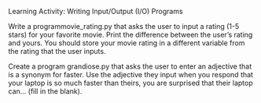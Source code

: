 Learning Activity: Writing Input/Output (I/O) Programs

Write a programmovie_rating.py that asks the user to input a rating (1-5 stars) for your favorite movie. Print the difference between the user’s rating and yours. You should store your movie rating in a different variable from the rating that the user inputs.

Create a program grandiose.py that asks the user to enter an adjective that is a synonym for faster. Use the adjective they input when you respond that your laptop is so much faster than theirs, you are surprised that their laptop can... (fill in the blank).

